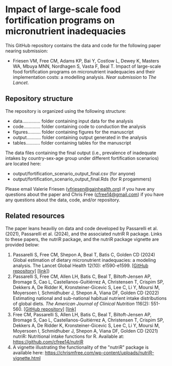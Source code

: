 # Impact of large-scale food fortification programs on micronutrient inadequacies

This GitHub repository contains the data and code for the following paper nearing submission:

* Friesen VM, Free CM, Adams KP, Bai Y, Costlow L, Dewey K,  Masters WA, Mbuya MNN,  Nordhagen S, Vasta F, Beal T. Impact of large-scale food fortification programs on micronutrient inadequacies and their implementation costs: a modelling analysis. *Near submission* to _The Lancet_.

## Repository structure

The repository is organized using the following structure:

* data.............. folder containing input data for the analysis
* code............. folder containing code to conduction the analysis
* figures.......... folder containing figures for the manuscript
* output........... folder containing output generated in the analysis
* tables........... folder containing tables for the manuscript

The data files containing the final output (i.e., prevalence of inadequate intakes by country-sex-age group under different fortification scenarios) are located here:

* output/fortification_scenario_output_final.csv (for anyone)
* output/fortification_scenario_output_final.Rds (for R progammers)

Please email Valerie Friesen (vfriesen@gainhealth.org) if you have any questions about the paper and Chris Free (cfree14@gmail.com) if you have any questions about the data, code, and/or repository.

## Related resources

The paper leans heaviliy on data and code developed by Passarelli et al. (2021), Passarelli et al. (2024), and the associated nutriR R package. Links to these papers, the nutriR package, and the nutriR package vignette are provided below:

1. Passarelli S, Free CM,  Shepon A, Beal T, Batis C, Golden CD (2024) Global estimation of dietary micronutrient inadequacies: a modeling analysis. The Lancet Global Health 12(10): e1590-e1599. [[GitHub repository]](https://github.com/cfree14/global_intake_inadequacies/) [[link]](https://www.sciencedirect.com/science/article/pii/S2214109X24002766))
2. Passarelli S, Free CM, Allen LH, Batis C, Beal T, Biltoft-Jensen AP, Bromage S, Cao L, Castellanos-Guitiérrez A, Christensen T, Crispim SP, Dekkers A, De Ridder K, Kronsteiner-Gicevic S, Lee C, Li Y, Moursi M, Moyersoen I, Schmidhuber J, Shepon A, Viana DF, Golden CD (2022) Estimating national and sub-national habitual nutrient intake distributions of global diets. _The American Journal of Clinical Nutrition_ 116(2): 551-560. [[GitHub repository]](https://github.com/cfree14/subnational_nutrient_distributions/) [[link]](https://academic.oup.com/ajcn/article/116/2/551/6605334)
3. Free CM, Passarelli S, Allen LH, Batis C, Beal T, Biltoft-Jensen AP, Bromage S, Cao L, Castellanos-Guitiérrez A, Christensen T, Crispim SP, Dekkers A, De Ridder K, Kronsteiner-Gicevic S, Lee C, Li Y, Moursi M, Moyersoen I, Schmidhuber J, Shepon A, Viana DF, Golden CD (2021) nutriR: Nutritional intake functions for R. Available at: https://github.com/cfree14/nutriR
4. A vignette illustrating the functionality of the "nutriR" package is available here: https://chrismfree.com/wp-content/uploads/nutriR-vignette.html

